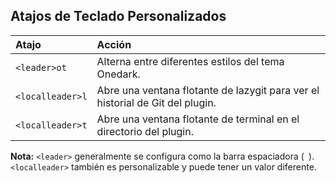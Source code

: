 ## Atajos de Teclado Personalizados

| Atajo            | Acción                                                                        |
| :--------------- | :---------------------------------------------------------------------------- |
| `<leader>ot`     | Alterna entre diferentes estilos del tema Onedark.                            |
| `<localleader>l` | Abre una ventana flotante de lazygit para ver el historial de Git del plugin. |
| `<localleader>t` | Abre una ventana flotante de terminal en el directorio del plugin.            |

**Nota:** `<leader>` generalmente se configura como la barra espaciadora (` `). `<localleader>` también es personalizable y puede tener un valor diferente.
